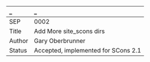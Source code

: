 
 _ | _
:--|:--
SEP  | 0002 
Title  | Add More site_scons dirs 
Author  | Gary Oberbrunner 
Status  | Accepted, implemented for SCons 2.1 
